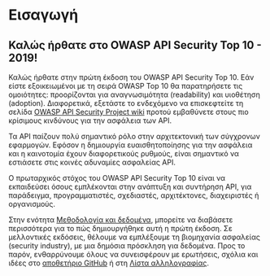 Εισαγωγή
============

## Καλώς ήρθατε στο OWASP API Security Top 10 - 2019!

Καλώς ήρθατε στην πρώτη έκδοση του OWASP API Security Top 10. Εάν είστε 
εξοικειωμένοι με τη σειρά OWASP Top 10 θα παρατηρήσετε τις ομοιότητες: 
προορίζονται για αναγνωσιμότητα (readability) και υιοθέτηση (adoption). 
Διαφορετικά, εξετάστε 
το ενδεχόμενο να επισκεφτείτε τη σελίδα [OWASP API Security Project wiki][1] 
προτού εμβαθύνετε στους πιο κρίσιμους κινδύνους για την ασφάλεια των API.

Τα API παίζουν πολύ σημαντικό ρόλο στην αρχιτεκτονική των σύγχρονων εφαρμογών. 
Εφόσον η δημιουργία ευαισθητοποίησης για την ασφάλεια και η καινοτομία έχουν 
διαφορετικούς ρυθμούς, είναι σημαντικό να εστιάσετε στις κοινές αδυναμίες 
ασφαλείας API.

Ο πρωταρχικός στόχος του OWASP API Security Top 10 είναι να εκπαιδεύσει όσους 
εμπλέκονται στην ανάπτυξη και συντήρηση API, για παράδειγμα, προγραμματιστές, 
σχεδιαστές, αρχιτέκτονες, διαχειριστές ή οργανισμούς.

Στην ενότητα [Μεθοδολογία και δεδομένα][2], μπορείτε να διαβάσετε περισσότερα 
για το πώς δημιουργήθηκε αυτή η πρώτη έκδοση. Σε μελλοντικές εκδόσεις, θέλουμε 
να εμπλέξουμε τη βιομηχανία ασφαλείας (security industry), με μια δημόσια πρόσκληση για δεδομένα. 
Προς το παρόν, ενθαρρύνουμε όλους να συνεισφέρουν με ερωτήσεις, σχόλια και ιδέες 
στο [αποθετήριο GitHub][3] ή στη [Λίστα αλληλογραφίας][4].

[1]: https://www.owasp.org/index.php/OWASP_API_Security_Project
[2]: ./0xd0-about-data.md
[3]: https://github.com/OWASP/API-Security
[4]: https://groups.google.com/a/owasp.org/forum/#!forum/api-security-project
